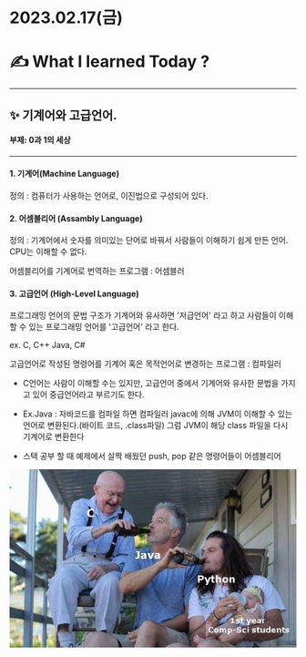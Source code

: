 # 2023.02.17(금)

# ✍️ What I learned Today ?

---
## ✨ 기계어와 고급언어. 
#### 부제: 0과 1의 세상
---
#### 1. 기계어(Machine Language)

정의 : 컴퓨터가 사용하는 언어로, 이진법으로 구성되어 있다.

#### 2. 어셈블리어 (Assambly Language)

정의 : 기계어에서 숫자를 의미있는 단어로 바꿔서 사람들이 이해하기 쉽게 만든 언어. CPU는 이해할 수 없다. 

어셈블리어를 기계어로 번역하는 프로그램 : 어셈블러

#### 3. 고급언어 (High-Level Language)

프로그래밍 언어의 문법 구조가 기계어와 유사하면 '저급언어' 라고 하고 사람들이 이해할 수 있는 프로그래밍 언어를 '고급언어' 라고 한다.

ex. C, C++ Java, C#

고급언어로 작성된 명령어를 기계어 혹은 목적언어로 변경하는 프로그램 : 컴파일러

* C언어는 사람이 이해할 수는 있지만, 고급언어 중에서 기계어와 유사한 문법을 가지고 있어 중급언어라고 부르기도 한다.

* Ex.Java :  자바코드를 컴파일 하면 컴파일러 javac에 의해 JVM이 이해할 수 있는 언어로 변환된다.(바이트 코드, .class파일) 그럼 JVM이 해당 class 파일을 다시 기계어로 변환한다


* 스택 공부 할 때 예제에서 살짝 배웠던 push, pop 같은 명령어들이 어셈블리어

![이미지](/img/cmeme.jpg)